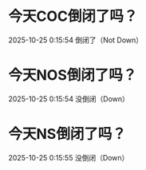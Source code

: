 # 今天COC倒闭了吗？

2025-10-25 0:15:54 倒闭了（Not Down）

# 今天NOS倒闭了吗？

2025-10-25 0:15:54 没倒闭（Down）

# 今天NS倒闭了吗？

2025-10-25 0:15:55 没倒闭（Down）

